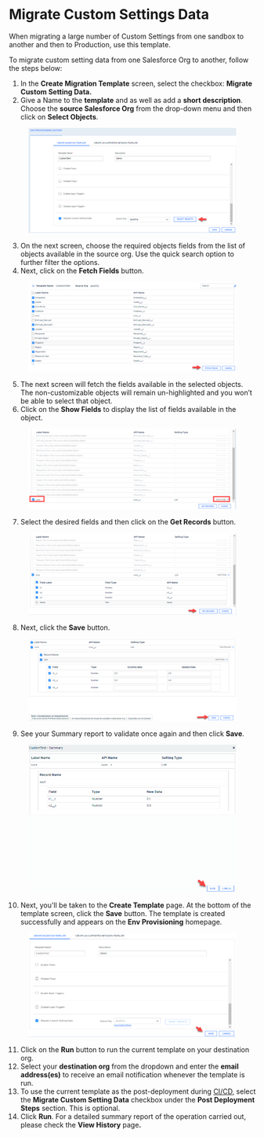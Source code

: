 # Migrate Custom Settings Data

When migrating a large number of Custom Settings from one sandbox to another and then to Production, use this template.

To migrate custom setting data from one Salesforce Org to another, follow the steps below:

1. In the **Create Migration Template** screen, select the checkbox: **Migrate Custom Setting Data.**
2. Give a Name to the **template** and as well as add a **short description**. Choose the **source Salesforce Org** from the drop-down menu and then click on **Select Objects**.

<figure><img src="../../../../../.gitbook/assets/image (15) (1) (1) (1) (1) (1).png" alt=""><figcaption></figcaption></figure>

3. On the next screen, choose the required objects fields from the list of objects available in the source org. Use the quick search option to further filter the options.
4. Next, click on the **Fetch Fields** button.

<figure><img src="../../../../../.gitbook/assets/image (16) (1) (1) (1) (1) (1).png" alt=""><figcaption></figcaption></figure>

5. The next screen will fetch the fields available in the selected objects. The non-customizable objects will remain un-highlighted and you won’t be able to select that object.
6. Click on the **Show Fields** to display the list of fields available in the object.

<figure><img src="../../../../../.gitbook/assets/image (17) (1) (1) (1) (1) (1).png" alt=""><figcaption></figcaption></figure>

7. Select the desired fields and then click on the **Get Records** button.

<figure><img src="../../../../../.gitbook/assets/image (18) (1) (1) (1) (1) (1).png" alt=""><figcaption></figcaption></figure>

8. Next, click the **Save** button.

<figure><img src="../../../../../.gitbook/assets/image (19) (1) (1) (1) (1).png" alt=""><figcaption></figcaption></figure>

9. See your Summary report to validate once again and then click **Save**.

<figure><img src="../../../../../.gitbook/assets/image (20) (1) (1) (1) (1).png" alt="" width="563"><figcaption></figcaption></figure>

10. Next, you'll be taken to the **Create Template** page. At the bottom of the template screen, click the **Save** button. The template is created successfully and appears on the **Env Provisioning** homepage.

<figure><img src="../../../../../.gitbook/assets/image (21) (1) (1) (1) (1).png" alt=""><figcaption></figcaption></figure>

11. Click on the **Run** button to run the current template on your destination org.
12. Select your **destination org** from the dropdown and enter the **email address(es)** to receive an email notification whenever the template is run.
13. To use the current template as the post-deployment during [CI/CD](https://www.autorabit.com/blog/drive-your-business-faster-why-automated-ci-cd-matters/), select the **Migrate Custom Setting Data** checkbox under the **Post Deployment Steps** section. This is optional.
14. Click **Run**. For a detailed summary report of the operation carried out, please check the **View History** pag&#x65;**.**
